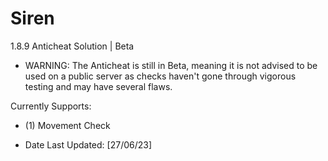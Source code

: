 # Siren
 1.8.9 Anticheat Solution | Beta
- WARNING: The Anticheat is still in Beta, meaning it is not advised to be used on a public server as checks haven't gone through vigorous testing and may have several flaws.

Currently Supports:
- (1) Movement Check

- Date Last Updated: [27/06/23]